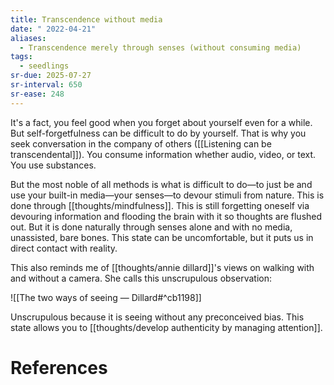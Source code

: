 ```yaml
---
title: Transcendence without media
date: " 2022-04-21"
aliases:
  - Transcendence merely through senses (without consuming media)
tags:
  - seedlings
sr-due: 2025-07-27
sr-interval: 650
sr-ease: 248
---
```

It's a fact, you feel good when you forget about yourself even for a while. But self-forgetfulness can be difficult to do by yourself. That is why you seek conversation in the company of others ([[Listening can be transcendental]]). You consume information whether audio, video, or text. You use substances.

But the most noble of all methods is what is difficult to do—to just be and use your built-in media—your senses—to devour stimuli from nature. This is done through [[thoughts/mindfulness]]. This is still forgetting oneself via devouring information and flooding the brain with it so thoughts are flushed out. But it is done naturally through senses alone and with no media, unassisted, bare bones. This state can be uncomfortable, but it puts us in direct contact with reality.

This also reminds me of [[thoughts/annie dillard]]'s views on walking with and without a camera. She calls this unscrupulous observation:

![[The two ways of seeing — Dillard#^cb1198]]

Unscrupulous because it is seeing without any preconceived bias. This state allows you to [[thoughts/develop authenticity by managing attention]].

# References
